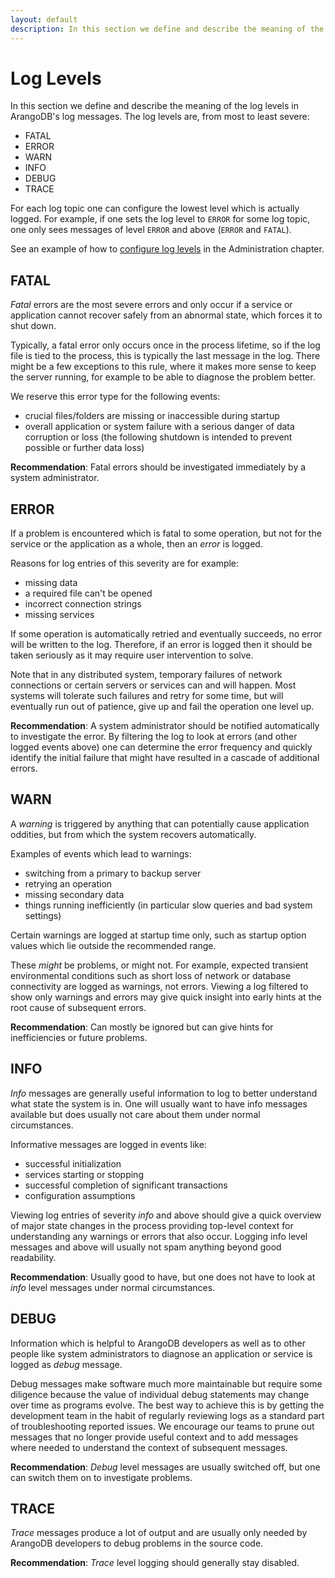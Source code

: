 ```yaml
---
layout: default
description: In this section we define and describe the meaning of the log levels in ArangoDB's log messages
---
```

Log Levels
==========

In this section we define and describe the meaning of the log levels
in ArangoDB's log messages. The log levels are, from most to least severe:

  - FATAL
  - ERROR
  - WARN
  - INFO
  - DEBUG
  - TRACE

For each log topic one can configure the lowest level which is actually logged.
For example, if one sets the log level to `ERROR` for some log topic,
one only sees messages of level `ERROR` and above (`ERROR` and `FATAL`).

See an example of how to
[configure log levels](administration-configuration.html#options-with-multiple-values)
in the Administration chapter.

FATAL
-----

_Fatal_ errors are the most severe errors and only occur if a service or application
cannot recover safely from an abnormal state, which forces it to shut down.

Typically, a fatal error only occurs once in the process lifetime,
so if the log file is tied to the process, this is typically
the last message in the log. There might be a few exceptions to this
rule, where it makes more sense to keep the server running, for example
to be able to diagnose the problem better.

We reserve this error type for the following events:

- crucial files/folders are missing or inaccessible during startup
- overall application or system failure with a serious danger of
  data corruption or loss (the following shutdown is intended to prevent
  possible or further data loss)

**Recommendation**:
Fatal errors should be investigated immediately by a system administrator.

ERROR
-----


If a problem is encountered which is fatal to some operation, but not for
the service or the application as a whole, then an _error_ is logged.

Reasons for log entries of this severity are for example:

- missing data
- a required file can't be opened
- incorrect connection strings
- missing services

If some operation is automatically retried and eventually succeeds,
no error will be written to the log. Therefore, if an error is logged then
it should be taken seriously as it may require user intervention to solve.

Note that in any distributed system, temporary failures of network connections
or certain servers or services can and will happen. Most systems will tolerate
such failures and retry for some time, but will eventually run out of patience,
give up and fail the operation one level up.

**Recommendation**:
A system administrator should be notified automatically to investigate the error.
By filtering the log to look at errors (and other logged events above)
one can determine the error frequency and quickly identify the initial failure
that might have resulted in a cascade of additional errors.

WARN
----

A _warning_ is triggered by anything that can potentially cause
application oddities, but from which the system recovers automatically.

Examples of events which lead to warnings:

- switching from a primary to backup server
- retrying an operation
- missing secondary data
- things running inefficiently
  (in particular slow queries and bad system settings)
  
Certain warnings are logged at startup time only, such as startup option
values which lie outside the recommended range.

These _might_ be problems, or might not. For example, expected transient
environmental conditions such as short loss of network or database
connectivity are logged as warnings, not errors. Viewing a log filtered
to show only warnings and errors may give quick insight into early
hints at the root cause of subsequent errors.

**Recommendation**:
Can mostly be ignored but can give hints for inefficiencies or
future problems.

INFO
----

_Info_ messages are generally useful information to log to better
understand what state the system is in. One will usually want to
have info messages available but does usually not care about them
under normal circumstances.

Informative messages are logged in events like:

- successful initialization
- services starting or stopping
- successful completion of significant transactions
- configuration assumptions

Viewing log entries of severity _info_ and above should give a quick overview
of major state changes in the process providing top-level context for
understanding any warnings or errors that also occur. Logging info level
messages and above will usually not spam anything beyond good readability.

**Recommendation**:
Usually good to have, but one does not have to look at _info_ level messages
under normal circumstances.

DEBUG
-----

Information which is helpful to ArangoDB developers as well as to other
people like system administrators to diagnose an application or service
is logged as _debug_ message.

Debug messages make software much more maintainable but require some
diligence because the value of individual debug statements may change
over time as programs evolve. The best way to achieve this is by getting
the development team in the habit of regularly reviewing logs as a standard
part of troubleshooting reported issues. We encourage our teams to
prune out messages that no longer provide useful context and to add
messages where needed to understand the context of subsequent messages.

**Recommendation**:
_Debug_ level messages are usually switched off, but one can switch them on
to investigate problems.

TRACE
-----

_Trace_ messages produce a lot of output and are usually only needed by
ArangoDB developers to debug problems in the source code.

**Recommendation**:
_Trace_ level logging should generally stay disabled.
